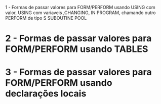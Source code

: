1 - Formas de passar valores para FORM/PERFORM usando USING com valor, USING com variaveis ,CHANGING, IN PROGRAM, chamando outro PERFORM de tipo S SUBOUTINE POOL
# 2 - Formas de passar valores para FORM/PERFORM usando TABLES
# 3 - Formas de passar valores para FORM/PERFORM usando declarações locais
